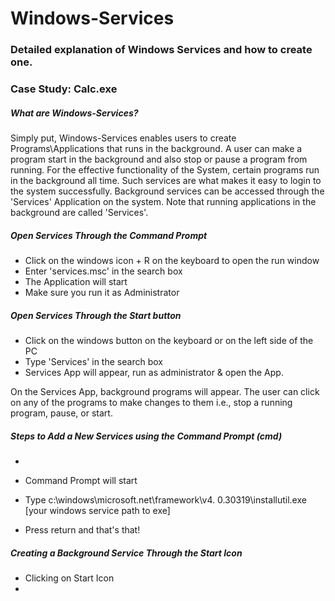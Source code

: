 # Windows-Services
### Detailed explanation of Windows Services and how to create one.
### Case Study: Calc.exe 



##### What are Windows-Services?
Simply put, Windows-Services enables users to create Programs\Applications that runs in the background. A user can make a program start in the background and also stop or pause a program from running. For the effective functionality of the System, certain programs run in the background all time. Such services are what makes it easy to login to the system successfully. Background services can be accessed through the 'Services' Application on the system. Note that running applications in the background are called 'Services'. 


##### Open Services Through the Command Prompt

- Click on the windows icon + R on the keyboard to open the run window
- Enter 'services.msc' in the search box
- The Application will start
- Make sure you run it as Administrator


##### Open Services Through the Start button
- Click on the windows button on the keyboard or on the left side of the PC
- Type 'Services' in the search box
- Services App will appear, run as administrator & open the App.

On the Services App, background programs will appear. The user can click on any of the programs to make changes to them i.e., stop a running program, pause, or start.

##### Steps to Add a New Services using the Command Prompt (cmd)
- 


- Command Prompt will start
- Type c:\windows\microsoft.net\framework\v4. 0.30319\installutil.exe [your windows service path to exe]
- Press return and that's that!

##### Creating a Background Service Through the Start Icon

- Clicking on Start Icon
- 
